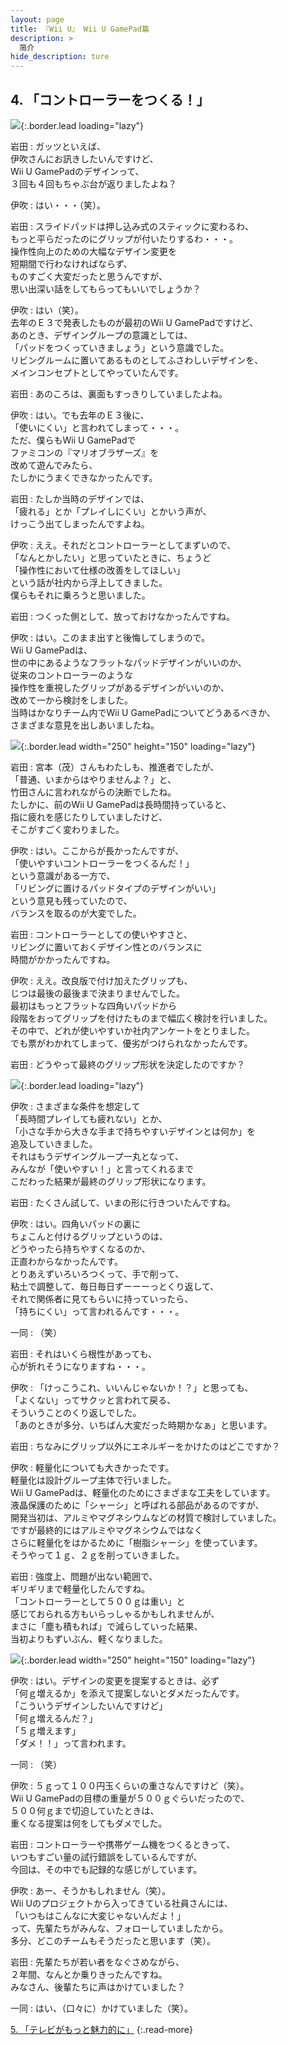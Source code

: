 ```yaml
---
layout: page
title: 『Wii U』 Wii U GamePad篇
description: >
  简介
hide_description: ture
---
```


## 4. 「コントローラーをつくる！」

![](/interviews/jp/WiiU/hardware/vol2/img/mainvisual4.jpg){:.border.lead loading="lazy"}



岩田
: ガッツといえば、<br>伊吹さんにお訊きしたいんですけど、<br>Wii U GamePadのデザインって、<br>３回も４回もちゃぶ台が返りましたよね？

伊吹
: はい・・・（笑）。

岩田
: スライドパッドは押し込み式のスティックに変わるわ、<br>もっと平らだったのにグリップが付いたりするわ・・・。<br>操作性向上のための大幅なデザイン変更を<br>短期間で行わなければならず、<br>ものすごく大変だったと思うんですが、<br>思い出深い話をしてもらってもいいでしょうか？

伊吹
: はい（笑）。<br>去年のＥ３で発表したものが最初のWii U GamePadですけど、<br>あのとき、デザイングループの意識としては、<br>「パッドをつくっていきましょう」という意識でした。<br>リビングルームに置いてあるものとしてふさわしいデザインを、<br>メインコンセプトとしてやっていたんです。

岩田
: あのころは、裏面もすっきりしていましたよね。

伊吹
: はい。でも去年のＥ３後に、<br>「使いにくい」と言われてしまって・・・。<br>ただ、僕らもWii U GamePadで<br>ファミコンの『マリオブラザーズ』を<br>改めて遊んでみたら、<br>たしかにうまくできなかったんです。

岩田
: たしか当時のデザインでは、<br>「疲れる」とか「プレイしにくい」とかいう声が、<br>けっこう出てしまったんですよね。

伊吹
: ええ。それだとコントローラーとしてまずいので、<br>「なんとかしたい」と思っていたときに、ちょうど<br>「操作性において仕様の改善をしてほしい」<br>という話が社内から浮上してきました。<br>僕らもそれに乗ろうと思いました。

岩田
: つくった側として、放っておけなかったんですね。

伊吹
: はい。このまま出すと後悔してしまうので。<br>Wii U GamePadは、<br>世の中にあるようなフラットなパッドデザインがいいのか、<br>従来のコントローラーのような<br>操作性を重視したグリップがあるデザインがいいのか、<br>改めて一から検討をしました。<br>当時はかなりチーム内でWii U GamePadについてどうあるべきか、<br>さまざまな意見を出しあいましたね。

![](/interviews/jp/WiiU/hardware/vol2/img/photo12.jpg){:.border.lead width="250" height="150"  loading="lazy"}


岩田
: 宮本（茂）さんもわたしも、推進者でしたが、<br>「普通、いまからはやりませんよ？」と、<br>竹田さんに言われながらの決断でしたね。<br>たしかに、前のWii U GamePadは長時間持っていると、<br>指に疲れを感じたりしていましたけど、<br>そこがすごく変わりました。

伊吹
: はい。ここからが長かったんですが、<br>「使いやすいコントローラーをつくるんだ！」<br>という意識がある一方で、<br>「リビングに置けるパッドタイプのデザインがいい」<br>という意見も残っていたので、<br>バランスを取るのが大変でした。

岩田
: コントローラーとしての使いやすさと、<br>リビングに置いておくデザイン性とのバランスに<br>時間がかかったんですね。

伊吹
: ええ。改良版で付け加えたグリップも、<br>じつは最後の最後まで決まりませんでした。<br>最初はもっとフラットな四角いパッドから<br>段階をおってグリップを付けたものまで幅広く検討を行いました。<br>その中で、どれが使いやすいか社内アンケートをとりました。<br>でも票がわかれてしまって、優劣がつけられなかったんです。

岩田
: どうやって最終のグリップ形状を決定したのですか？

![](/interviews/jp/WiiU/hardware/vol2/img/slide002.jpg){:.border.lead loading="lazy"}


伊吹
: さまざまな条件を想定して<br>「長時間プレイしても疲れない」とか、<br>「小さな手から大きな手まで持ちやすいデザインとは何か」を<br>追及していきました。<br>それはもうデザイングループ一丸となって、<br>みんなが「使いやすい！」と言ってくれるまで<br>こだわった結果が最終のグリップ形状になります。

岩田
: たくさん試して、いまの形に行きついたんですね。

伊吹
: はい。四角いパッドの裏に<br>ちょこんと付けるグリップというのは、<br>どうやったら持ちやすくなるのか、<br>正直わからなかったんです。<br>とりあえずいろいろつくって、手で削って、<br>粘土で調整して、毎日毎日ずーーーっとくり返して、<br>それで関係者に見てもらいに持っていったら、<br>「持ちにくい」って言われるんです・・・。

一同
: （笑）

岩田
: それはいくら根性があっても、<br>心が折れそうになりますね・・・。

伊吹
: 「けっこうこれ、いいんじゃないか！？」と思っても、<br>「よくない」ってサクッと言われて戻る、<br>そういうことのくり返しでした。<br>「あのときが多分、いちばん大変だった時期かなぁ」と思います。

岩田
: ちなみにグリップ以外にエネルギーをかけたのはどこですか？

伊吹
: 軽量化についても大きかったです。<br>軽量化は設計グループ主体で行いました。<br>Wii U GamePadは、軽量化のためにさまざまな工夫をしています。<br>液晶保護のために「シャーシ」と呼ばれる部品があるのですが、<br>開発当初は、アルミやマグネシウムなどの材質で検討していました。<br>ですが最終的にはアルミやマグネシウムではなく<br>さらに軽量化をはかるために「樹脂シャーシ」を使っています。<br>そうやって１ｇ、２ｇを削っていきました。

岩田
: 強度上、問題が出ない範囲で、<br>ギリギリまで軽量化したんですね。<br>「コントローラーとして５００ｇは重い」と<br>感じておられる方もいらっしゃるかもしれませんが、<br>まさに「塵も積もれば」で減らしていった結果、<br>当初よりもずいぶん、軽くなりました。

![](/interviews/jp/WiiU/hardware/vol2/img/photo13.jpg){:.border.lead width="250" height="150"  loading="lazy"}


伊吹
: はい。デザインの変更を提案するときは、必ず<br>「何ｇ増えるか」を添えて提案しないとダメだったんです。<br>「こういうデザインしたいんですけど」<br>「何ｇ増えるんだ？」<br>「５ｇ増えます」<br>「ダメ！！」って言われます。

一同
: （笑）

伊吹
: ５ｇって１００円玉くらいの重さなんですけど（笑）。<br>Wii U GamePadの目標の重量が５００ｇぐらいだったので、<br>５００何ｇまで切迫していたときは、<br>重くなる提案は何をしてもダメでした。

岩田
: コントローラーや携帯ゲーム機をつくるときって、<br>いつもすごい量の試行錯誤をしているんですが、<br>今回は、その中でも記録的な感じがしています。

伊吹
: あー、そうかもしれません（笑）。<br>Wii Uのプロジェクトから入ってきている社員さんには、<br>「いつもはこんなに大変じゃないんだよ！」<br>って、先輩たちがみんな、フォローしていましたから。<br>多分、どこのチームもそうだったと思います（笑）。

岩田
: 先輩たちが若い者をなぐさめながら、<br>２年間、なんとか乗りきったんですね。<br>みなさん、後輩たちに声はかけていました？

一同
: はい、（口々に）かけていました（笑）。


[5. 「テレビがもっと魅力的に」](5.md)
{:.read-more}